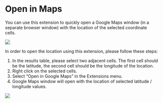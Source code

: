 # Open in Maps

You can use this extension to quickly open a Google Maps window (in a separate browser window) with the location of the selected coordinate cells. 

![](https://s3.amazonaws.com/io.teamsql.files/images/extensions/open-in-maps/K5KloVxbX9.png)

In order to open the location using this extension, please follow these steps: 

1. In the results table, please select two adjacent cells. The first cell should be the latitude, the second cell should be the longitude of the location. 
2. Right click on the selected cells. 
3. Select “Open in Google Maps” in the Extensions menu.
4. Google Maps window will open with the location of selected latitude / longitude values. 

![](https://s3.amazonaws.com/io.teamsql.files/images/extensions/open-in-maps/K5KloVxbX9.gif)
